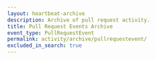 ```yaml
---
layout: heartbeat-archive
description: Archive of pull request activity.
title: Pull Request Events Archive
event_type: PullRequestEvent
permalink: activity/archive/pullrequestevent/
excluded_in_search: true
---
```


